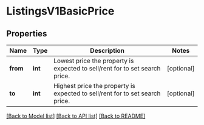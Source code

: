 # ListingsV1BasicPrice

## Properties
Name | Type | Description | Notes
------------ | ------------- | ------------- | -------------
**from** | **int** | Lowest price the property is expected to sell/rent for to set search price. | [optional] 
**to** | **int** | Highest price the property is expected to sell/rent for to set search price. | [optional] 

[[Back to Model list]](../../README.md#documentation-for-models) [[Back to API list]](../../README.md#documentation-for-api-endpoints) [[Back to README]](../../README.md)

